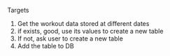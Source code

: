 Targets

1. Get the workout data stored at different dates
2. if exists, good, use its values to create a new table
3. If not, ask user to create a new table
4. Add the table to DB